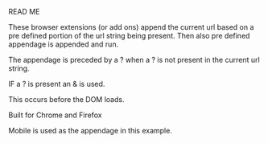 READ ME

These browser extensions (or add ons) append the current url based on a pre defined portion of the url string being present. Then also pre defined appendage is appended and run.

The appendage is preceded by a ? when a ? is not present in the current url string.

IF a ? is present an & is used.

This occurs before the DOM loads.

Built for Chrome and Firefox

Mobile is used as the appendage in this example.
